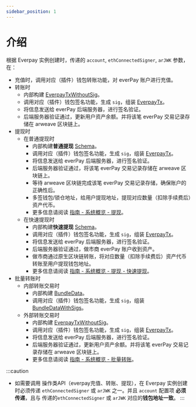 ```yaml
---
sidebar_position: 1
---
```


# 介绍

根据 Everpay 实例创建时，传递的 `account`, `ethConnectedSigner`, `arJWK` 参数，在：

* 充值时，调用对应（插件）钱包转账功能，对 everPay 账户进行充值。
* 转账时
  * 内部构建 [EverpayTxWithoutSig](../types#everpaytxwithoutsig)。
  * 调用对应（插件）钱包签名功能，生成 `sig`，组装 [EverpayTx](../types#everpaytx)。
  * 将信息发送给 everPay 后端服务器，进行签名验证。
  * 后端服务器验证通过，更新用户资产余额。并将该笔 everPay 交易记录存储在 arweave 区块链上。
* 提现时
  * 在普通提现时
    * 内部构建**普通提现** [Schema](../../../dive/withdraw#schema-说明)。
    * 调用对应（插件）钱包签名功能，生成 `sig`，组装 [EverpayTx](../types#everpaytx)。
    * 将信息发送给 everPay 后端服务器，进行签名验证。
    * 后端服务器验证通过，将该笔 everPay 交易记录存储在 arweave 区块链上。
    * 等待 arweave 区块链完成该笔 everPay 交易记录存储，确保账户的正确性后。
    * 多签钱包/锁仓地址，给用户提现地址，提现对应数量（扣除手续费后）资产代币。
    * 更多信息请阅读 [指南 - 系统概览 - 提现](../../../dive/withdraw)。
  * 在快速提现时
    * 内部构建**快速提现** [Schema](../../../dive/withdraw#schema-说明-1)。
    * 调用对应（插件）钱包签名功能，生成 `sig`，组装 [EverpayTx](../types#everpaytx)。
    * 将信息发送给 everPay 后端服务器，进行签名验证。
    * 后端服务器验证通过，做市商 everPay 账户收到资产。
    * 做市商通过原生区块链转账，将对应数量（扣除手续费后）资产代币转账至用户提现钱包地址。
    * 更多信息请阅读 [指南 - 系统概览 - 提现 - 快速提现](../../../dive/withdraw#快速提现)。
* 批量转账时
  * 内部转账交易时
    * 内部构建 [BundleData](../types/#bundledata)。
    * 调用对应（插件）钱包签名功能，生成 `sig`，组装 [BundleDataWithSigs](../types#bundledatawithsigs)。
  * 外部转账交易时
    * 内部构建 [EverpayTxWithoutSig](../types#everpaytxwithoutsig)。
    * 调用对应（插件）钱包签名功能，生成 `sig`，组装 [EverpayTx](../types#everpaytx)。
    * 将信息发送给 everPay 后端服务器，进行签名验证。
    * 后端服务器验证通过，更新用户资产余额。并将该笔 everPay 交易记录存储在 arweave 区块链上。
    * 更多信息请阅读 [指南 - 系统概览 - 批量转账](../../../dive/bundle)。

:::caution
* 如需要调用 操作类API（everpay充值、转账、提现），在 Everpay 实例创建时必须传递 `ethConnectedSigner` 或 `arJWK` 之一。并且 `account` 配置项 **必须传递**，且与 传递的`ethConnectedSigner` 或 `arJWK` 对应的**钱包地址一致**。
:::